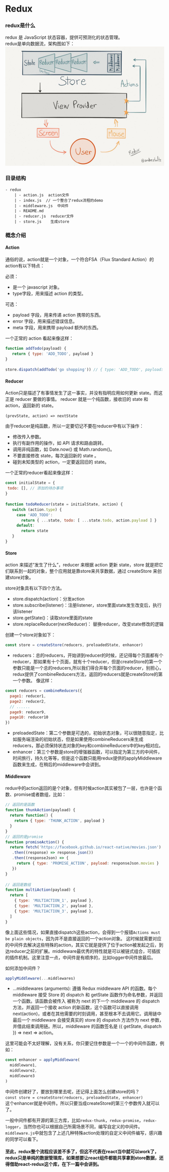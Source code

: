 # Redux

### redux是什么
redux 是 JavaScript 状态容器，提供可预测化的状态管理。  
redux是单向数据流，架构图如下：  
![image](https://github.com/huangming1994/react-tutorial/blob/master/src/images/redux.png?raw=true)

### 目录结构
```
- redux
    | - action.js  action文件
    | - index.js  // 一个整合了redux流程的demo
    | - middleware.js  中间件
    | - README.md 
    | - reducer.js  reducer文件
    | - store.js    生成store
```

### 概念介绍
#### Action
通俗的说，action就是一个对象，一个符合FSA（Flux Standard Action）的action有以下特点： 
 
 必须：  
 * 是一个 javascript 对象。  
 * type字段，用来描述 action 的类型。
 
 可选：  
 * payload 字段，用来传递 action 携带的东西。
 * error 字段，用来描述错误信息。
 * meta 字段，用来携带 payload 额外的东西。
 
 一个正常的 action 看起来像这样：
 ```javascript
 function addTodo(payload) {
    return { type: 'ADD_TODO', payload }
 }
    
 store.dispatch(addTodo('go shopping')) // { type: 'ADD_TODO', payload: 'go shopping' }
```
 
 #### Reducer
 Action只是描述了有事情发生了这一事实，并没有指明应用如何更新 state。而这正是 reducer 要做的事情。
 reducer 就是一个纯函数，接收旧的 state 和 action，返回新的 state。  
 
 `(prevState, action) => nextState`  
 
 由于reducer是纯函数，所以一定要切记不要在reducer中有以下操作：
 * 修改传入参数。
 * 执行有副作用的操作，如 API 请求和路由跳转。
 * 调用非纯函数，如 Date.now() 或 Math.random()。
 * 不要直接修改 state，每次返回新的 state 。
 * 碰到未知类型的 action，一定要返回旧的 state。
 
 一个正常的reducer看起来像这样：
 ```javascript
 const initialState = {
  todo: [], // 添加的待办事项
 }
 
 function todoReducer(state = initialState, action) {
    switch (action.type) {
      case 'ADD_TODO':
        return { ...state, todo: [ ...state.todo, action.payload ] }
      default:
        return state
    }
 }
```

#### Store
 action 来描述“发生了什么”，reducer 来根据 action 更新 state，store 就是把它们联系到一起的对象，整个应用就是靠store来共享数据，通过 createStore 来创建store对象。  
 
store对象具有以下四个方法。
 * store.dispatch(action)：分发action
 * store.subscribe(listener)：注册listener，store里面state发生改变后，执行该listener
 * store.getState()：读取store里面的state
 * store.replaceReducer(nextReducer)： 替换reducer，改变state修改的逻辑
 
 创建一个store对象如下：
```javascript
const store = createStore(reducers, preloadedState, enhancer)
```
* reducers：总的reducers，开始讲到reducer的时候，还记得每个页面都有个reducer，那如果有十个页面，就有十个reducer，但是createStore的第一个参数只能是一个总的reducers,所以我们得合并每个页面的reducer，别担心，redux提供了combineReducers方法，返回的reducers就是createStore的第一个参数。
像这样：
```javascript
const reducers = combineReducers({
  page1: reducer1,
  page2: reducer2,
  // ......
  page9: reducer9,
  page10: reducer10
})
```
* preloadedState：第二个参数是可选的，初始状态对象，可以很随意指定，比如服务端渲染的初始状态，但是如果使用combineReducers来生成reducers，那必须保持状态对象的key和combineReducers中的key相对应。
* enhancer：第三个参数是store的增强器函数，可以指定为第三方的中间件，时间旅行，持久化等等，但是这个函数只能用redux提供的applyMiddleware函数来生成，在稍后的middleware中会讲到。

#### Middleware
redux中的action返回的是个对象，但有时候action其实被包了一层，也许是个函数、promise或者数组，比如：
```javascript
// 返回的是函数
function thunkAction(payload) {
  return function() {
    return { type: 'THUNK_ACTION', payload }
  }
}  
// 返回的是promise
function promiseAction() {
  return fetch('https://facebook.github.io/react-native/movies.json')
   .then((response) => response.json())
   .then((responseJson) => {
     return { type: 'PROMISE_ACTION', payload: responseJson.movies }
   })
}

// 返回是数组
function multiAction(payload) {
  return [
    { type: 'MULTIACTION_1', payload },
    { type: 'MULTIACTION_2', payload },
    { type: 'MULTIACTION_3', payload },
  ]
}
```
像上面这些情况，如果直接dispatch这些action，会得到一个报错`Actions must be plain objects`，因为并不是直接返回的一个action对象。
这时候就需要对应的中间件去解决这些特殊的action，其实它就是提供了位于action被发起之后，到达reducer之前的扩展。middleware最优秀的特性就是可以被链式组合，可插拔的插件机制。这里注意一点，中间件是有顺序的，比如logger中间件放最后。

如何添加中间件？
```javascript
applyMiddleware(...middlewares)
```
* ...middlewares (arguments): 遵循 Redux middleware API 的函数。每个 middleware 接受 Store 的 dispatch 和 getState 函数作为命名参数，并返回一个函数。该函数会被传入 被称为 next 的下一个 middleware 的 dispatch 方法，并返回一个接收 action 的新函数，这个函数可以直接调用 next(action)，或者在其他需要的时刻调用，甚至根本不去调用它。调用链中最后一个 middleware 会接受真实的 store 的 dispatch 方法作为 next 参数，并借此结束调用链。所以，middleware 的函数签名是 ({ getState, dispatch }) => next => action。
  
这里可能会不太好理解，没有关系，你只要记住参数是一个一个的中间件函数，例如：
```javascript
const enhancer = applyMiddleware(
  middleware1,
  middleware2,
  middleware3
)
```
中间件创建好了，要放到哪里去呢，还记得上面怎么创建store的吗？  
`const store = createStore(reducers, preloadedState, enhancer)`  
这个enhancer就是中间件。所以只要当成createStore的第三个参数传入就可以了。

一般中间件都有开源的第三方库，比如`redux-thunk`，`redux-promise`，`redux-logger`，当然你也可以根据自己所需场景不同，编写自定义的中间件。`middleware.js`中就包含了上述几种特殊action处理的自定义中间件编写，感兴趣的同学可以看下。

#### 至此，redux整个流程应该差不多了，但这不代表在react当中就可以work了，redux只是单纯的数据管理库，如果想要让react组件都能共享拿到store数据，还得借助react-redux这个库，在下一篇中会讲到。